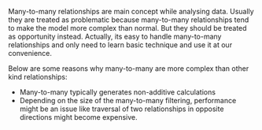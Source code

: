 Many-to-many relationships are main concept while analysing data. Usually they are treated as problematic because many-to-many relationships tend to make the model more complex than normal. But they should be treated as opportunity instead. Actually, its easy to handle many-to-many relationships and only need to learn basic technique and use it at our convenience.

Below are some reasons why many-to-many are more complex than other kind relationships:
* Many-to-many typically generates non-additive calculations
* Depending on the size of the many-to-many filtering, performance might be an issue like traversal of two relationships in opposite directions might become expensive.

